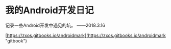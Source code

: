 # 我的Android开发日记

记录一些Android开发中遇见的坑。   ——2018.3.16



[https://zxos.gitbooks.io/androidmark](https://zxos.gitbooks.io/androidmark "gitbook")



